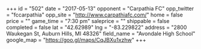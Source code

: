 +++
id = "502"
date = "2017-05-13"
opponent = "Carpathia FC"
opp_twitter = "fccarpathia"
opp_site = "http://www.carpathiafc.com/"
home = false
price = ""
game_time = "7:30 pm"
saleprice = ""
shippable = false
completed = false
lat = "42.62989"
lng = "-83.229822"
address = "2800 Waukegan St, Auburn Hills, MI 48326"
field_name = "Avondale High School"
google_map = "https://goo.gl/maps/CqJBXu1xzhw"
+++
